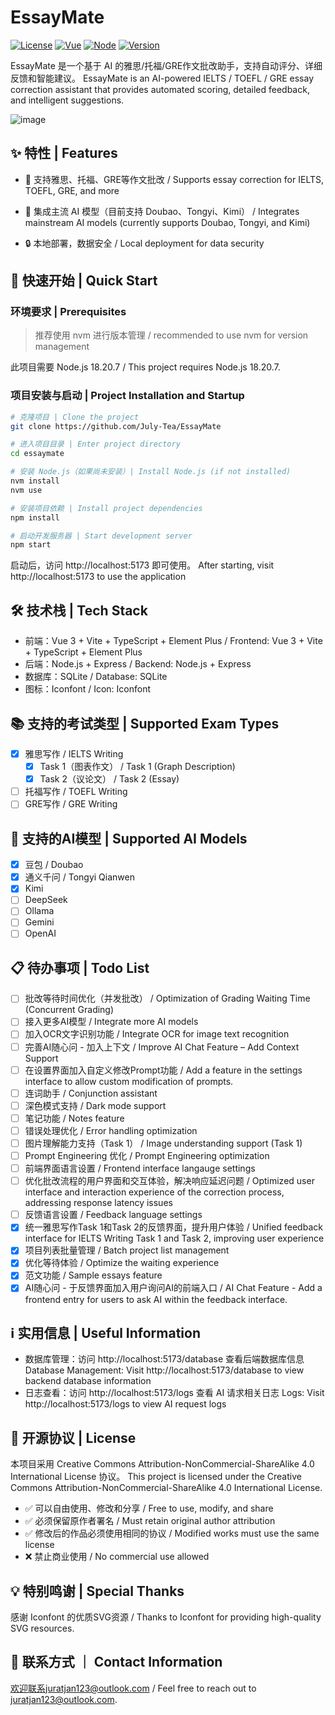 # EssayMate

[![License](https://img.shields.io/badge/License-CC%20BY--NC--SA%204.0-lightgrey.svg)](https://creativecommons.org/licenses/by-nc-sa/4.0/) [![Vue](https://img.shields.io/badge/Vue-3.x-green.svg)](https://vuejs.org/) [![Node](https://img.shields.io/badge/Node-18.20.7-blue.svg)](https://nodejs.org/) [![Version](https://img.shields.io/badge/Version-v0.1.1-orange.svg)](https://github.com/July-Tea/EssayMate)

EssayMate 是一个基于 AI 的雅思/托福/GRE作文批改助手，支持自动评分、详细反馈和智能建议。
EssayMate is an AI-powered IELTS / TOEFL / GRE essay correction assistant that provides automated scoring, detailed feedback, and intelligent suggestions.

![image](https://github.com/July-Tea/For-Images/blob/main/Image_1.png)

## ✨ 特性 | Features

- 🎯 支持雅思、托福、GRE等作文批改 / Supports essay correction for IELTS, TOEFL, GRE, and more

- 🤖 集成主流 AI 模型（目前支持 Doubao、Tongyi、Kimi） / Integrates mainstream AI models (currently supports Doubao, Tongyi, and Kimi)

- 🔒 本地部署，数据安全 / Local deployment for data security

## 🚀 快速开始 | Quick Start

### 环境要求 | Prerequisites
> 推荐使用 nvm 进行版本管理 / recommended to use nvm for version management

此项目需要 Node.js 18.20.7 / This project requires Node.js 18.20.7.

### 项目安装与启动 | Project Installation and Startup

```bash
# 克隆项目 | Clone the project
git clone https://github.com/July-Tea/EssayMate

# 进入项目目录 | Enter project directory
cd essaymate

# 安装 Node.js（如果尚未安装）| Install Node.js (if not installed)
nvm install
nvm use

# 安装项目依赖 | Install project dependencies
npm install

# 启动开发服务器 | Start development server
npm start
```

启动后，访问 http://localhost:5173 即可使用。
After starting, visit http://localhost:5173 to use the application

## 🛠️ 技术栈 | Tech Stack
- 前端：Vue 3 + Vite + TypeScript + Element Plus / Frontend: Vue 3 + Vite + TypeScript + Element Plus
- 后端：Node.js + Express / Backend: Node.js + Express
- 数据库：SQLite / Database: SQLite
- 图标：Iconfont / Icon: Iconfont

## 📚 支持的考试类型 | Supported Exam Types
- [x] 雅思写作 / IELTS Writing
  - [x] Task 1（图表作文） / Task 1 (Graph Description)
  - [x] Task 2（议论文） / Task 2 (Essay)
- [ ] 托福写作 / TOEFL Writing
- [ ] GRE写作 / GRE Writing

## 🤖 支持的AI模型 | Supported AI Models
- [x] 豆包 / Doubao
- [x] 通义千问 / Tongyi Qianwen
- [x] Kimi
- [ ] DeepSeek
- [ ] Ollama
- [ ] Gemini
- [ ] OpenAI

## 📋 待办事项 | Todo List
- [ ] 批改等待时间优化（并发批改） / Optimization of Grading Waiting Time (Concurrent Grading)
- [ ] 接入更多AI模型 / Integrate more AI models
- [ ] 加入OCR文字识别功能 / Integrate OCR for image text recognition
- [ ] 完善AI随心问 - 加入上下文 / Improve AI Chat Feature – Add Context Support
- [ ] 在设置界面加入自定义修改Prompt功能 / Add a feature in the settings interface to allow custom modification of prompts.
- [ ] 连词助手 / Conjunction assistant
- [ ] 深色模式支持 / Dark mode support
- [ ] 笔记功能 / Notes feature
- [ ] 错误处理优化 / Error handling optimization
- [ ] 图片理解能力支持（Task 1） / Image understanding support (Task 1)
- [ ] Prompt Engineering 优化 / Prompt Engineering optimization
- [ ] 前端界面语言设置 / Frontend interface langauge settings
- [ ] 优化批改流程的用户界面和交互体验，解决响应延迟问题 / Optimized user interface and interaction experience of the correction process, addressing response latency issues
- [ ] 反馈语言设置 / Feedback language settings
- [x] 统一雅思写作Task 1和Task 2的反馈界面，提升用户体验 / Unified feedback interface for IELTS Writing Task 1 and Task 2, improving user experience
- [x] 项目列表批量管理 / Batch project list management
- [x] 优化等待体验 / Optimize the waiting experience
- [x] 范文功能 / Sample essays feature
- [x] AI随心问 - 于反馈界面加入用户询问AI的前端入口 /  AI Chat Feature - Add a frontend entry for users to ask AI within the feedback interface.

## ℹ️ 实用信息 | Useful Information
- 数据库管理：访问 http://localhost:5173/database 查看后端数据库信息
  Database Management: Visit http://localhost:5173/database to view backend database information
- 日志查看：访问 http://localhost:5173/logs 查看 AI 请求相关日志
  Logs: Visit http://localhost:5173/logs to view AI request logs

## 📝 开源协议 | License
本项目采用 Creative Commons Attribution-NonCommercial-ShareAlike 4.0 International License 协议。
This project is licensed under the Creative Commons Attribution-NonCommercial-ShareAlike 4.0 International License.

- ✅ 可以自由使用、修改和分享 / Free to use, modify, and share
- ✅ 必须保留原作者署名 / Must retain original author attribution
- ✅ 修改后的作品必须使用相同的协议 / Modified works must use the same license
- ❌ 禁止商业使用 / No commercial use allowed

## 💡 特别鸣谢 | Special Thanks
感谢 Iconfont 的优质SVG资源 / Thanks to Iconfont for providing high-quality SVG resources.

## 📮 联系方式 ｜ Contact Information
欢迎联系juratjan123@outlook.com / Feel free to reach out to juratjan123@outlook.com.
